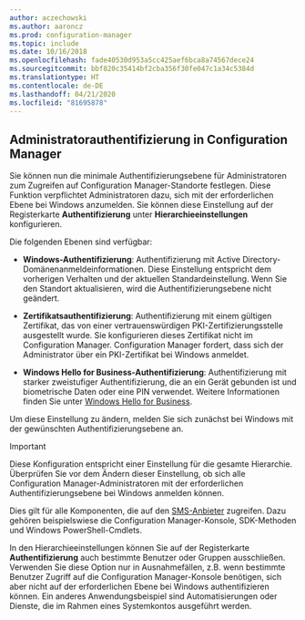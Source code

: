 ```yaml
---
author: aczechowski
ms.author: aaroncz
ms.prod: configuration-manager
ms.topic: include
ms.date: 10/16/2018
ms.openlocfilehash: fade40530d953a5cc425aef6bca8a74567dece24
ms.sourcegitcommit: bbf820c35414bf2cba356f30fe047c1a34c5384d
ms.translationtype: HT
ms.contentlocale: de-DE
ms.lasthandoff: 04/21/2020
ms.locfileid: "81695878"
---
```

## <a name="configuration-manager-administrator-authentication"></a><a name="bkmk_auth"></a> Administratorauthentifizierung in Configuration Manager
<!--1357013-->

Sie können nun die minimale Authentifizierungsebene für Administratoren zum Zugreifen auf Configuration Manager-Standorte festlegen. Diese Funktion verpflichtet Administratoren dazu, sich mit der erforderlichen Ebene bei Windows anzumelden. Sie können diese Einstellung auf der Registerkarte **Authentifizierung** unter **Hierarchieeinstellungen** konfigurieren. 

Die folgenden Ebenen sind verfügbar:

- **Windows-Authentifizierung**: Authentifizierung mit Active Directory-Domänenanmeldeinformationen. Diese Einstellung entspricht dem vorherigen Verhalten und der aktuellen Standardeinstellung. Wenn Sie den Standort aktualisieren, wird die Authentifizierungsebene nicht geändert.  

- **Zertifikatsauthentifizierung**: Authentifizierung mit einem gültigen Zertifikat, das von einer vertrauenswürdigen PKI-Zertifizierungsstelle ausgestellt wurde. Sie konfigurieren dieses Zertifikat nicht im Configuration Manager. Configuration Manager fordert, dass sich der Administrator über ein PKI-Zertifikat bei Windows anmeldet.  

- **Windows Hello for Business-Authentifizierung**: Authentifizierung mit starker zweistufiger Authentifizierung, die an ein Gerät gebunden ist und biometrische Daten oder eine PIN verwendet. Weitere Informationen finden Sie unter [Windows Hello for Business](https://docs.microsoft.com/windows/security/identity-protection/hello-for-business/hello-identity-verification).  

Um diese Einstellung zu ändern, melden Sie sich zunächst bei Windows mit der gewünschten Authentifizierungsebene an. 

> [!Important]  
> Diese Konfiguration entspricht einer Einstellung für die gesamte Hierarchie. Überprüfen Sie vor dem Ändern dieser Einstellung, ob sich alle Configuration Manager-Administratoren mit der erforderlichen Authentifizierungsebene bei Windows anmelden können. 
> 
> Dies gilt für alle Komponenten, die auf den [SMS-Anbieter](../../../plan-design/hierarchy/plan-for-the-sms-provider.md) zugreifen. Dazu gehören beispielswiese die Configuration Manager-Konsole, SDK-Methoden und Windows PowerShell-Cmdlets.  

In den Hierarchieeinstellungen können Sie auf der Registerkarte **Authentifizierung** auch bestimmte Benutzer oder Gruppen ausschließen. Verwenden Sie diese Option nur in Ausnahmefällen, z.B. wenn bestimmte Benutzer Zugriff auf die Configuration Manager-Konsole benötigen, sich aber nicht auf der erforderlichen Ebene bei Windows authentifizieren können. Ein anderes Anwendungsbeispiel sind Automatisierungen oder Dienste, die im Rahmen eines Systemkontos ausgeführt werden.


